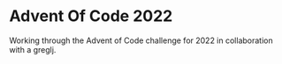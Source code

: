 # Advent Of Code 2022
Working through the Advent of Code challenge for 2022 in collaboration with a greglj.
